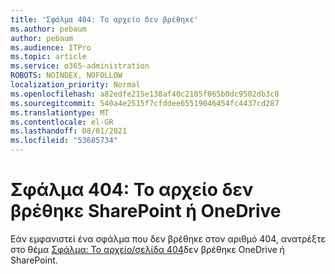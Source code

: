 ```yaml
---
title: 'Σφάλμα 404: Το αρχείο δεν βρέθηκε'
ms.author: pebaum
author: pebaum
ms.audience: ITPro
ms.topic: article
ms.service: o365-administration
ROBOTS: NOINDEX, NOFOLLOW
localization_priority: Normal
ms.openlocfilehash: a82edfe215e138af40c2105f065b0dc9502db3c8
ms.sourcegitcommit: 540a4e2515f7cfddee65519046454fc4437cd287
ms.translationtype: MT
ms.contentlocale: el-GR
ms.lasthandoff: 08/01/2021
ms.locfileid: "53685734"
---
```

# <a name="error-404-file-not-found-in-sharepoint-or-onedrive"></a>Σφάλμα 404: Το αρχείο δεν βρέθηκε SharePoint ή OneDrive

Εάν εμφανιστεί ένα σφάλμα που δεν βρέθηκε στον αριθμό 404, ανατρέξτε στο θέμα [Σφάλμα: Το αρχείο/σελίδα 404](/sharepoint/troubleshoot/administration/error-404-onedrive-sharepoint)δεν βρέθηκε OneDrive ή SharePoint.
